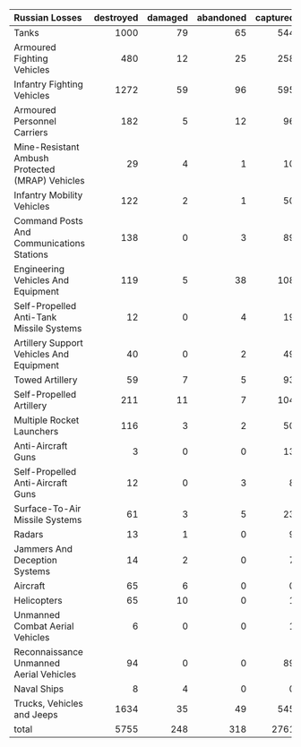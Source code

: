 | Russian Losses                                   |   destroyed |   damaged |   abandoned |   captured |   total |
|:-------------------------------------------------|------------:|----------:|------------:|-----------:|--------:|
| Tanks                                            |        1000 |        79 |          65 |        544 |    1688 |
| Armoured Fighting Vehicles                       |         480 |        12 |          25 |        258 |     775 |
| Infantry Fighting Vehicles                       |        1272 |        59 |          96 |        595 |    2022 |
| Armoured Personnel Carriers                      |         182 |         5 |          12 |         96 |     295 |
| Mine-Resistant Ambush Protected  (MRAP) Vehicles |          29 |         4 |           1 |         10 |      44 |
| Infantry Mobility Vehicles                       |         122 |         2 |           1 |         50 |     175 |
| Command Posts And Communications Stations        |         138 |         0 |           3 |         89 |     230 |
| Engineering Vehicles And Equipment               |         119 |         5 |          38 |        108 |     270 |
| Self-Propelled Anti-Tank Missile Systems         |          12 |         0 |           4 |         19 |      35 |
| Artillery Support Vehicles And Equipment         |          40 |         0 |           2 |         49 |      91 |
| Towed Artillery                                  |          59 |         7 |           5 |         93 |     164 |
| Self-Propelled Artillery                         |         211 |        11 |           7 |        104 |     333 |
| Multiple Rocket Launchers                        |         116 |         3 |           2 |         50 |     171 |
| Anti-Aircraft Guns                               |           3 |         0 |           0 |         13 |      16 |
| Self-Propelled Anti-Aircraft Guns                |          12 |         0 |           3 |          8 |      23 |
| Surface-To-Air Missile Systems                   |          61 |         3 |           5 |         23 |      92 |
| Radars                                           |          13 |         1 |           0 |          9 |      23 |
| Jammers And Deception Systems                    |          14 |         2 |           0 |          7 |      23 |
| Aircraft                                         |          65 |         6 |           0 |          0 |      71 |
| Helicopters                                      |          65 |        10 |           0 |          1 |      76 |
| Unmanned Combat Aerial Vehicles                  |           6 |         0 |           0 |          1 |       7 |
| Reconnaissance Unmanned Aerial Vehicles          |          94 |         0 |           0 |         89 |     183 |
| Naval Ships                                      |           8 |         4 |           0 |          0 |      12 |
| Trucks, Vehicles and Jeeps                       |        1634 |        35 |          49 |        545 |    2263 |
| total                                            |        5755 |       248 |         318 |       2761 |    9082 |